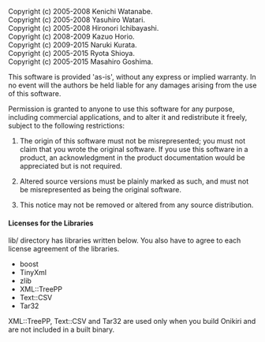 Copyright (c) 2005-2008 Kenichi Watanabe.  
Copyright (c) 2005-2008 Yasuhiro Watari.  
Copyright (c) 2005-2008 Hironori Ichibayashi.  
Copyright (c) 2008-2009 Kazuo Horio.  
Copyright (c) 2009-2015 Naruki Kurata.  
Copyright (c) 2005-2015 Ryota Shioya.  
Copyright (c) 2005-2015 Masahiro Goshima.

This software is provided 'as-is', without any express or implied
warranty. In no event will the authors be held liable for any damages
arising from the use of this software.

Permission is granted to anyone to use this software for any purpose,
including commercial applications, and to alter it and redistribute it
freely, subject to the following restrictions:

1. The origin of this software must not be misrepresented; you must not
claim that you wrote the original software. If you use this software
in a product, an acknowledgment in the product documentation would be
appreciated but is not required.

2. Altered source versions must be plainly marked as such, and must not be
misrepresented as being the original software.

3. This notice may not be removed or altered from any source
distribution.

#### Licenses for the Libraries
lib/ directory has libraries written below. You also have to agree to each license agreement of the libraries.
- boost
- TinyXml
- zlib
- XML::TreePP
- Text::CSV
- Tar32

XML::TreePP, Text::CSV and Tar32 are used only when you build Onikiri and are not included in a built binary. 
